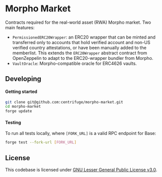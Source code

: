 # Morpho Market

Contracts required for the real-world asset (RWA) Morpho market. Two main features:
* `PermissionedERC20Wrapper`: an ERC20 wrapper that can be minted and transferred only to accounts that hold verified account and non-US verified country attestations, or have been manually added to the memberlist. This extends the `ERC20Wrapper` abstract contract from OpenZeppelin to adapt to the ERC20-wrapper bundler from Morpho.
* `VaultOracle`: Morpho-compatible oracle for ERC4626 vaults.

## Developing
#### Getting started
```sh
git clone git@github.com:centrifuge/morpho-market.git
cd morpho-market
forge update
```

#### Testing
To run all tests locally, where `[FORK_URL]` is a valid RPC endpoint for Base:
```sh
forge test --fork-url [FORK_URL]
```

## License
This codebase is licensed under [GNU Lesser General Public License v3.0](https://github.com/centrifuge/liquidity-pools/blob/main/LICENSE).
